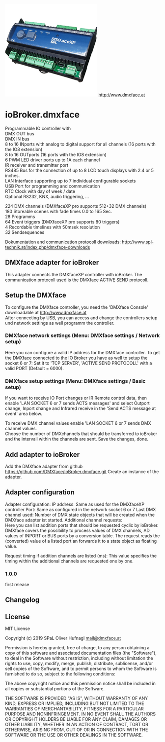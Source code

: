 ![Logo](admin/dmxface.png)
http://www.dmxface.at
# ioBroker.dmxface
Programmable IO controller with <br>
 DMX OUT bus<br>
 DMX IN bus<br>
 8 to 16 INports with analog to digital support for all channels (16 ports with the IO8 extension)<br>
 8 to 16 OUTports (16 ports with the IO8 extension)<br>
 6 PWM LED driver ports up to 1A each channel<br>
 IR receiver and transmitter port<br>
 RS485 Bus for the connection of up to 8 LCD touch displays with 2.4 or 5 inches.<br>
 LAN Interface supporting up to 7 individual configurable sockets<br>
 USB Port for programming and communication<br>
 RTC Clock with day of week / date<br>
 Optional RS232, KNX, audio triggering, ...<br>
 
 224 DMX channels  (DMXfaceXP pro supports 512+32 DMX channels)<br>
 180 Storeable scenes with fade times 0.0 to 165 Sec. <br>
 28  Programms<br>
 64  Event triggers (DMXfaceXP pro supports 80 triggers)<br>
 4 	 Recordable timelines with 50msek resolution<br>
 32	 Sendsequences<br>

Dokumentation and communication protocoll downloads: http://www.spl-technik.at/index.php/dmxface-downloads
 
## DMXface adapter for ioBroker
This adapter connects the DMXfaceXP controller with ioBroker.
The communication protocoll used is the DMXface ACTIVE SEND protocoll.

## Setup the DMXface
To configure the DMXface controller, you need the 'DMXface Console' downloadable at http://www.dmxface.at<br>
After connecting by USB, you can access and change the controllers setup und network settings as well programm the controller.<br>

### DMXface network settings (Menu: DMXface settings / Network setup)<br>
Here you can configure a valid IP address for the DMXface controller.
To get the DMXface connected to the IO Broker you have as well to setup the socket 6 or 7:
Set it to 'TCP SERVER', 'ACTIVE SEND PROTOCOLL' with a valid PORT (Default = 6000).<br>

### DMXface setup settings (Menu: DMXface settings / Basic setup)<br>
If you want to receive IO Port changes or IR Remote control data, then enable 'LAN SOCKET 6 or 7 sends ACTS messages' and select 
Outport change, Inport change and Infrared receive in the 'Send ACTS message at event' area below.<br>

To receive DMX channel values enable 'LAN SOCKET 6 or 7 sends DMX channel values.<br>
Choose the number of DMXchannels that should be transferred to ioBroker and the intervall within the channels are sent.
Save the changes, done.<br>

## Add adapter to ioBroker
Add the DMXface adapter from github  https://github.com/DMXface/ioBroker.dmxface.git
Create an instance of the adapter.

## Adapter configuration
Adapter configuration:
IP address:  Same as used for the DMXfaceXP controller
Port: Same as configured in the network socket 6 or 7
Last DMX channel used: Number of DMX state objects that will be created when the DMXface adapter ist started.
Additional channel requests:<br>
Here you can list addition ports that should be requested cyclic by ioBroker.<br>
DMXface covers the possibility to process values of DMX channels, AD values of INPORT or BUS ports by a conversion table. 
The request reads the (converted) value of a listed port an forwards it to a state object as floating value.<br>

Request timing if addition channels are listed (ms): This value specifies the timing within the additional channels are requested one by one.

### 1.0.0
first release

##  Changelog


## License
MIT License

Copyright (c) 2019 SPaL Oliver Hufnagl <mail@dmxface.at>

Permission is hereby granted, free of charge, to any person obtaining a copy
of this software and associated documentation files (the "Software"), to deal
in the Software without restriction, including without limitation the rights
to use, copy, modify, merge, publish, distribute, sublicense, and/or sell
copies of the Software, and to permit persons to whom the Software is
furnished to do so, subject to the following conditions:

The above copyright notice and this permission notice shall be included in all
copies or substantial portions of the Software.

THE SOFTWARE IS PROVIDED "AS IS", WITHOUT WARRANTY OF ANY KIND, EXPRESS OR
IMPLIED, INCLUDING BUT NOT LIMITED TO THE WARRANTIES OF MERCHANTABILITY,
FITNESS FOR A PARTICULAR PURPOSE AND NONINFRINGEMENT. IN NO EVENT SHALL THE
AUTHORS OR COPYRIGHT HOLDERS BE LIABLE FOR ANY CLAIM, DAMAGES OR OTHER
LIABILITY, WHETHER IN AN ACTION OF CONTRACT, TORT OR OTHERWISE, ARISING FROM,
OUT OF OR IN CONNECTION WITH THE SOFTWARE OR THE USE OR OTHER DEALINGS IN THE
SOFTWARE.